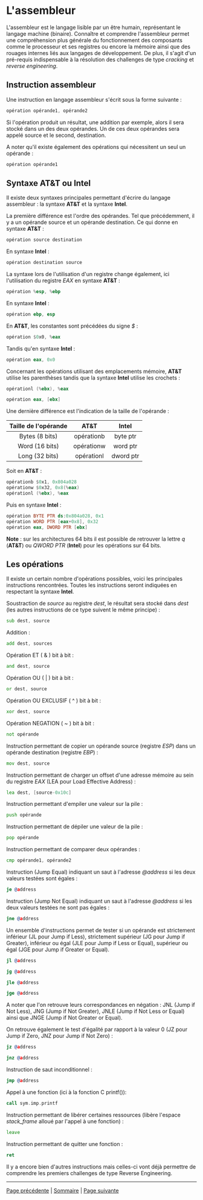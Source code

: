 # L'assembleur
L'assembleur est le langage lisible par un être humain, représentant le langage machine (binaire). Connaître et comprendre l'assembleur permet une compréhension plus générale du fonctionnement des composants comme le processeur et ses registres ou encore la mémoire ainsi que des rouages internes liés aux langages de développement. De plus, il s'agit d'un pré-requis indispensable à la résolution des challenges de type _cracking_ et _reverse engineering_.

## Instruction assembleur

Une instruction en langage assembleur s'écrit sous la forme suivante :
```asm
opération opérande1, opérande2
```

Si l'opération produit un résultat, une addition par exemple, alors il sera stocké dans un des deux opérandes. Un de ces deux opérandes sera appelé source et le second, destination.

A noter qu'il existe également des opérations qui nécessitent un seul un opérande :
```asm
opération opérande1
```

## Syntaxe AT&T ou Intel
Il existe deux syntaxes principales permettant d'écrire du langage assembleur : la syntaxe **AT&T** et la syntaxe **Intel**.

La première différence est l'ordre des opérandes. Tel que précédemment, il y a un opérande source et un opérande destination. Ce qui donne en syntaxe **AT&T** :
```asm
opération source destination
```

En syntaxe **Intel** :
```asm
opération destination source
```

La syntaxe lors de l'utilisation d'un registre change également, ici l'utilisation du registre _EAX_ en syntaxe **AT&T** :
```asm
opération %esp, %ebp
```

En syntaxe **Intel** :
```asm
opération ebp, esp
```

En **AT&T**, les constantes sont précédées du signe _$_ :
```asm
opération $0x0, %eax
```

Tandis qu'en syntaxe **Intel** :
```asm
opération eax, 0x0
```

Concernant les opérations utilisant des emplacements mémoire, **AT&T** utilise les parenthèses tandis que la syntaxe **Intel** utilise les crochets :
```asm
opérationl (%ebx), %eax
```

```asm
opération eax, [ebx]
```

Une dernière différence est l'indication de la taille de l'opérande :

|    Taille de l'opérande    |       AT&T      |      Intel     |
| :------------------------: | :-------------: | :------------: |
|       Bytes (8 bits)       |   opérationb    |    byte ptr    |
|       Word (16 bits)       |   opérationw    |    word ptr    |
|       Long (32 bits)       |   opérationl    |    dword ptr   |

Soit en **AT&T** :
```asm
opérationb $0x1, 0x804a028
opérationw $0x32, 0x8(%eax)
opérationl (%ebx), %eax
```

Puis en syntaxe **Intel** :
```asm
opération BYTE PTR ds:0x804a028, 0x1
opération WORD PTR [eax+0x8], 0x32
opération eax, DWORD PTR [ebx]
```
**Note** : sur les architectures 64 bits il est possible de retrouver la lettre _q_ (**AT&T**) ou _QWORD PTR_ (**Intel**) pour les opérations sur 64 bits.

## Les opérations
Il existe un certain nombre d'opérations possibles, voici les principales instructions rencontrées. Toutes les instructions seront indiquées en respectant la syntaxe **Intel**.

Soustraction de _source_ au registre _dest_, le résultat sera stocké dans _dest_ (les autres instructions de ce type suivent le même principe) :
```asm
sub dest, source
```

Addition :
```asm
add dest, sources
```

Opération ET ( & ) bit à bit :
```asm
and dest, source
```

Opération OU ( \| ) bit à bit :
```asm
or dest, source
```

Opération OU EXCLUSIF ( ^ ) bit à bit :
```asm
xor dest, source
```

Opération NEGATION ( ~ ) bit à bit :
```asm
not opérande
```

Instruction permettant de copier un opérande source (registre _ESP_) dans un opérande destination (registre _EBP_) :
```asm
mov dest, source
```

Instruction permettant de charger un offset d'une adresse mémoire au sein du registre _EAX_ (LEA pour Load Effective Address) :
```asm
lea dest, [source-0x10c]
```

Instruction permettant d'empiler une valeur sur la pile :
```asm
push opérande
```

Instruction permettant de dépiler une valeur de la pile :
```asm
pop opérande
```

Instruction permettant de comparer deux opérandes :
```asm
cmp opérande1, opérande2
```

Instruction (Jump Equal) indiquant un saut à l'adresse _@address_ si les deux valeurs testées sont égales :
```asm
je @address
```

Instruction (Jump Not Equal) indiquant un saut à l'adresse _@address_ si les deux valeurs testées ne sont pas égales :
```asm
jne @address
```

Un ensemble d'instructions permet de tester si un opérande est strictement inférieur (JL pour Jump if Less), strictement supérieur (JG pour Jump if Greater), inférieur ou égal (JLE pour Jump if Less or Equal), supérieur ou égal (JGE pour Jump if Greater or Equal).
```asm
jl @address
```

```asm
jg @address
```

```asm
jle @address
```

```asm
jge @address
```
A noter que l'on retrouve leurs correspondances en négation : JNL (Jump if Not Less), JNG (Jump if Not Greater), JNLE (Jump if Not Less or Equal) ainsi que JNGE (Jump if Not Greater or Equal).

On retrouve également le test d'égalité par rapport à la valeur 0 (JZ pour Jump if Zero, JNZ pour Jump if Not Zero) :
```asm
jz @address
```

```asm
jnz @address
```

Instruction de saut inconditionnel :
```asm
jmp @address
```

Appel à une fonction (ici à la fonction C printf()):
```asm
call sym.imp.printf
```

Instruction permettant de libérer certaines ressources (libère l'espace _stack_frame_ alloué par l'appel à une fonction) :
```asm
leave
```

Instruction permettant de quitter une fonction :
```asm
ret
```

Il y a encore bien d'autres instructions mais celles-ci vont déjà permettre de comprendre les premiers challenges de type Reverse Engineering.

---

[Page précédente](01.Architecture-Processeur.md) | [Sommaire](../../README.md) | [Page suivante](03.Introduction.md)